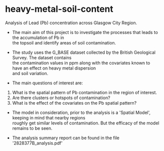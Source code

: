 # heavy-metal-soil-content
Analysis of Lead (Pb) concentration across Glasgow City Region.

- The main aim of this project is to investigate the processes that leads to the accumulation of Pb in  
the topsoil and identify areas of soil contamination.

- The study uses the G_BASE dataset collected by the British Geological Survey. The dataset contains  
the contamination values in ppm along with the covariates known to have an effect on heavy metal dispersion  
and soil variation.  

- The main questions of interest are:
1. What is the spatial pattern of Pb contamination in the region of interest.
2. Are there clusters or hotspots of contamination?
3. What is the effect of the covariates on the Pb spatial pattern?

- The model in consideration, prior to the analysis is a 'Spatial Model', keeping in mind that nearby regions  
roughly get similar levels of contamination. But the efficacy of the model remains to be seen.

- The analysis summary report can be found in the file '2828377B_analysis.pdf'
